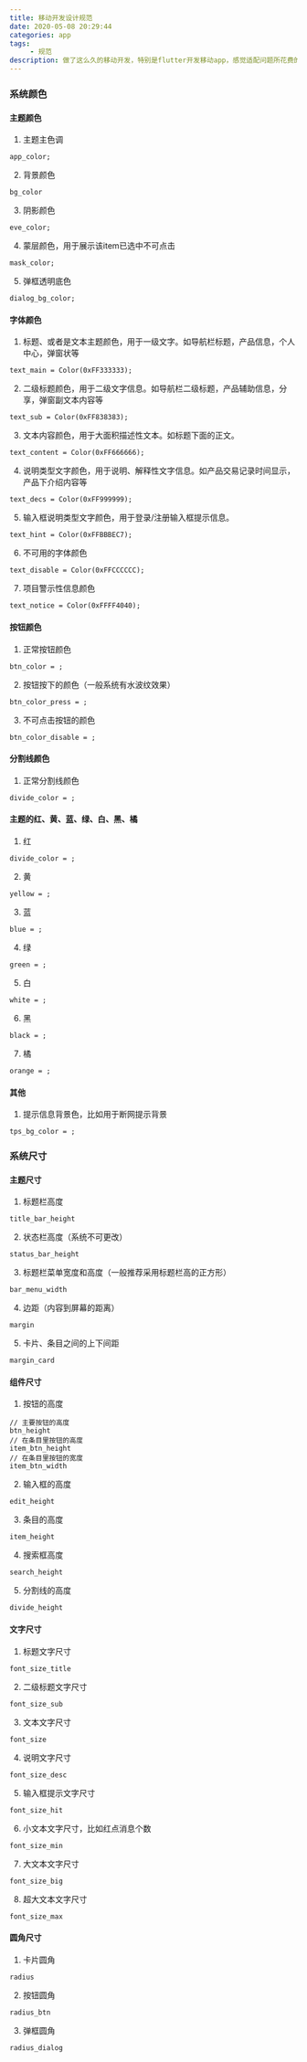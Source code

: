 ```yaml
---
title: 移动开发设计规范
date: 2020-05-08 20:29:44
categories: app
tags:
     - 规范
description: 做了这么久的移动开发，特别是flutter开发移动app，感觉适配问题所花费的开发时间和投入的精力越来越多。其中一个原因是开发和设计同学没有整理和遵循一个设计规范，导致每个页面你需要花时间和精力去重新测量组件的各种尺寸。这样开发出来的app页面不美观、而且也不方便维护。下面是自己整理出来移动开发中遇到的各种业务场景，针对这些场景和设计同学整理出一套规范，将大大提高开发人员的工作效率，也有利于设计同学的文档维护和风格统一。
---
```


### 系统颜色

#### 主题颜色
1. 主题主色调
```
app_color;
```

2. 背景颜色
```
bg_color
```

3. 阴影颜色
```
eve_color;
```

4. 蒙层颜色，用于展示该item已选中不可点击
```
mask_color;
```

5. 弹框透明底色
```
dialog_bg_color;
```

#### 字体颜色
1. 标题、或者是文本主题颜色，用于一级文字。如导航栏标题，产品信息，个人中心，弹窗状等
```
text_main = Color(0xFF333333);
```

2. 二级标题颜色，用于二级文字信息。如导航栏二级标题，产品辅助信息，分享，弹窗副文本内容等
```
text_sub = Color(0xFF838383);
```

3. 文本内容颜色，用于大面积描述性文本。如标题下面的正文。
```
text_content = Color(0xFF666666);
```

4. 说明类型文字颜色，用于说明、解释性文字信息。如产品交易记录时间显示，产品下介绍内容等
```
text_decs = Color(0xFF999999);
```

5. 输入框说明类型文字颜色，用于登录/注册输入框提示信息。
```
text_hint = Color(0xFFBBBEC7);
```

6. 不可用的字体颜色
```
text_disable = Color(0xFFCCCCCC);
```

7. 项目警示性信息颜色
```
text_notice = Color(0xFFFF4040);
```

#### 按钮颜色
1. 正常按钮颜色
```
btn_color = ;
```

2. 按钮按下的颜色（一般系统有水波纹效果）
```
btn_color_press = ;
```

3. 不可点击按钮的颜色
```
btn_color_disable = ;
```

#### 分割线颜色
1. 正常分割线颜色
```
divide_color = ;
```

#### 主题的红、黄、蓝、绿、白、黑、橘
1. 红
```
divide_color = ;
```

2. 黄
```
yellow = ;
```

3. 蓝
```
blue = ;
```

4. 绿
```
green = ;
```

5. 白
```
white = ;
```

6. 黑
```
black = ;
```

7. 橘
```
orange = ;
```

#### 其他
1. 提示信息背景色，比如用于断网提示背景
```
tps_bg_color = ;
```

### 系统尺寸
#### 主题尺寸
1. 标题栏高度
```
title_bar_height
```

2. 状态栏高度（系统不可更改）
```
status_bar_height
```

3. 标题栏菜单宽度和高度（一般推荐采用标题栏高的正方形）
```
bar_menu_width
```

4. 边距（内容到屏幕的距离）
```
margin
```

5. 卡片、条目之间的上下间距
```
margin_card
```

#### 组件尺寸
1. 按钮的高度
```
// 主要按钮的高度
btn_height
// 在条目里按钮的高度
item_btn_height
// 在条目里按钮的宽度
item_btn_width
```

2. 输入框的高度
```
edit_height
```

3. 条目的高度
```
item_height
```

4. 搜索框高度
```
search_height
```

5. 分割线的高度
```
divide_height
```

#### 文字尺寸
1. 标题文字尺寸
```
font_size_title
```

2. 二级标题文字尺寸
```
font_size_sub
```

3. 文本文字尺寸
```
font_size
```

4. 说明文字尺寸
```
font_size_desc
```

5. 输入框提示文字尺寸
```
font_size_hit
```

6. 小文本文字尺寸，比如红点消息个数
```
font_size_min
```

7. 大文本文字尺寸
```
font_size_big
```

8. 超大文本文字尺寸
```
font_size_max
```

#### 圆角尺寸
1. 卡片圆角
```
radius
```

2. 按钮圆角
```
radius_btn
```

3. 弹框圆角
```
radius_dialog
```


